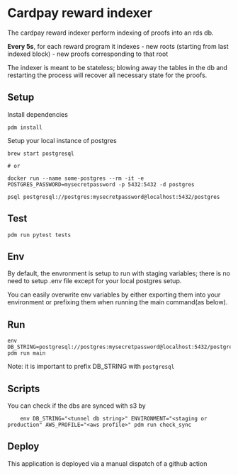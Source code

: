 # Cardpay reward indexer

The cardpay reward indexer perform indexing of proofs into an rds db. 

**Every 5s**, for each reward program it indexes 
    - new roots (starting from last indexed block)
    - new proofs corresponding to that root

The indexer is meant to be stateless; blowing away the tables in the db and restarting the process  will recover all necessary state for the proofs. 

## Setup


Install dependencies

    pdm install
    
Setup your local instance of postgres
    
    brew start postgresql

    # or 

    docker run --name some-postgres --rm -it -e POSTGRES_PASSWORD=mysecretpassword -p 5432:5432 -d postgres
        
    psql postgresql://postgres:mysecretpassword@localhost:5432/postgres

## Test

    pdm run pytest tests


## Env 

By default, the envronment is setup to run with staging variables; there is no need to setup .env file except for your local postgres setup.

You can easily overwrite env variables by either exporting them into your environment or prefixing them when running the main command(as below).


## Run

    env DB_STRING=postgresql://postgres:mysecretpassword@localhost:5432/postgres pdm run main 

Note: it is important to prefix DB_STRING with `postgresql`

## Scripts 

You can check if the dbs are synced with s3 by

        env DB_STRING="<tunnel db string>" ENVIRONMENT="<staging or production" AWS_PROFILE="<aws profile>" pdm run check_sync

## Deploy 

This application is deployed via a manual dispatch of a github action 
